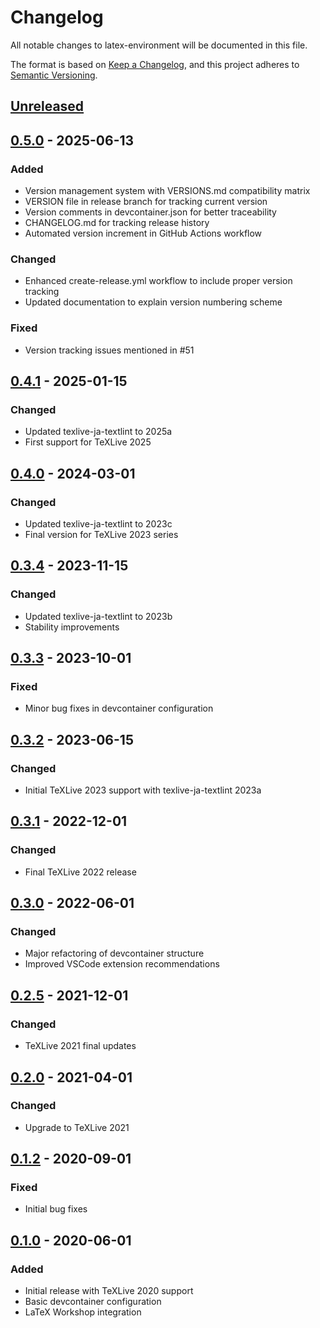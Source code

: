 # Changelog

All notable changes to latex-environment will be documented in this file.

The format is based on [Keep a Changelog](https://keepachangelog.com/en/1.0.0/),
and this project adheres to [Semantic Versioning](https://semver.org/spec/v2.0.0.html).

## [Unreleased]

## [0.5.0] - 2025-06-13

### Added
- Version management system with VERSIONS.md compatibility matrix
- VERSION file in release branch for tracking current version
- Version comments in devcontainer.json for better traceability
- CHANGELOG.md for tracking release history
- Automated version increment in GitHub Actions workflow

### Changed
- Enhanced create-release.yml workflow to include proper version tracking
- Updated documentation to explain version numbering scheme

### Fixed
- Version tracking issues mentioned in #51

## [0.4.1] - 2025-01-15

### Changed
- Updated texlive-ja-textlint to 2025a
- First support for TeXLive 2025

## [0.4.0] - 2024-03-01

### Changed
- Updated texlive-ja-textlint to 2023c
- Final version for TeXLive 2023 series

## [0.3.4] - 2023-11-15

### Changed
- Updated texlive-ja-textlint to 2023b
- Stability improvements

## [0.3.3] - 2023-10-01

### Fixed
- Minor bug fixes in devcontainer configuration

## [0.3.2] - 2023-06-15

### Changed
- Initial TeXLive 2023 support with texlive-ja-textlint 2023a

## [0.3.1] - 2022-12-01

### Changed
- Final TeXLive 2022 release

## [0.3.0] - 2022-06-01

### Changed
- Major refactoring of devcontainer structure
- Improved VSCode extension recommendations

## [0.2.5] - 2021-12-01

### Changed
- TeXLive 2021 final updates

## [0.2.0] - 2021-04-01

### Changed
- Upgrade to TeXLive 2021

## [0.1.2] - 2020-09-01

### Fixed
- Initial bug fixes

## [0.1.0] - 2020-06-01

### Added
- Initial release with TeXLive 2020 support
- Basic devcontainer configuration
- LaTeX Workshop integration

[Unreleased]: https://github.com/smkwlab/latex-environment/compare/v0.5.0...HEAD
[0.5.0]: https://github.com/smkwlab/latex-environment/compare/v0.4.1...v0.5.0
[0.4.1]: https://github.com/smkwlab/latex-environment/compare/v0.4.0...v0.4.1
[0.4.0]: https://github.com/smkwlab/latex-environment/compare/v0.3.4...v0.4.0
[0.3.4]: https://github.com/smkwlab/latex-environment/compare/v0.3.3...v0.3.4
[0.3.3]: https://github.com/smkwlab/latex-environment/compare/v0.3.2...v0.3.3
[0.3.2]: https://github.com/smkwlab/latex-environment/compare/v0.3.1...v0.3.2
[0.3.1]: https://github.com/smkwlab/latex-environment/compare/v0.3.0...v0.3.1
[0.3.0]: https://github.com/smkwlab/latex-environment/compare/v0.2.5...v0.3.0
[0.2.5]: https://github.com/smkwlab/latex-environment/compare/v0.2.0...v0.2.5
[0.2.0]: https://github.com/smkwlab/latex-environment/compare/v0.1.2...v0.2.0
[0.1.2]: https://github.com/smkwlab/latex-environment/compare/v0.1.0...v0.1.2
[0.1.0]: https://github.com/smkwlab/latex-environment/releases/tag/v0.1.0